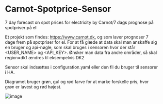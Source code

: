 # Carnot-Spotprice-Sensor
7 day forecast on spot prices for electricity by Carnot/7 dags prognose på spotpriser på el

Et projekt som findes: https://www.carnot.dk, og som laver prognoser 7 dage frem på spotpriser for el. For at få glæde at data skal man anskaffe sig en bruger og api-nøgle, som skal bruges i sensoren hvor der står <USER_NAME> og <API_KEY>. Ønsker man data fra andre områder, så skal region=dk1 ændres til eksempelvis DK2

Sensor skal indsættes i configuration.yaml eller den fil du bruger til sensorer i HA.

Diagramet bruger grøn, gul og rød farve for at marke forskelle pris, hvor grøn er lavest og rød højest.

![image](https://user-images.githubusercontent.com/103023823/183420319-5b029df0-15b9-49ec-895c-602ace03c452.png)
